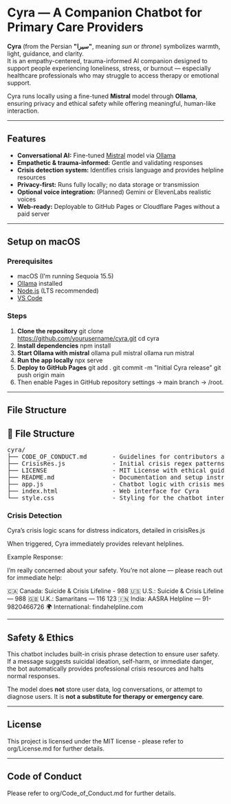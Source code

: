 # Cyra — A Companion Chatbot for Primary Care Providers

**Cyra** (from the Persian **"سیرا"**, meaning *sun* or *throne*) symbolizes warmth, light, guidance, and clarity.  
It is an empathy-centered, trauma-informed AI companion designed to support people experiencing loneliness, stress, or burnout — especially healthcare professionals who may struggle to access therapy or emotional support.

Cyra runs locally using a fine-tuned **Mistral** model through **Ollama**, ensuring privacy and ethical safety while offering meaningful, human-like interaction.

---

## Features

- **Conversational AI:** Fine-tuned [Mistral](https://mistral.ai) model via [Ollama](https://ollama.ai)
- **Empathetic & trauma-informed:** Gentle and validating responses
- **Crisis detection system:** Identifies crisis language and provides helpline resources
- **Privacy-first:** Runs fully locally; no data storage or transmission
- **Optional voice integration:** (Planned) Gemini or ElevenLabs realistic voices
- **Web-ready:** Deployable to GitHub Pages or Cloudflare Pages without a paid server

---

## Setup on macOS

### Prerequisites
- macOS (I'm running Sequoia 15.5)
- [Ollama](https://ollama.ai) installed  
- [Node.js](https://nodejs.org) (LTS recommended)  
- [VS Code](https://code.visualstudio.com)

### Steps

1. **Clone the repository**
   git clone https://github.com/yourusername/cyra.git
   cd cyra
2. **Install dependencies**
   npm install
3. **Start Ollama with mistral**
   ollama pull mistral
   ollama run mistral
4. **Run the app locally**
   npx serve
5. **Deploy to GitHub Pages**
   git add .
   git commit -m "Initial Cyra release"
   git push origin main
6. Then enable Pages in GitHub repository settings → main branch → /root.

---

## File Structure

<h2>🧩 File Structure</h2>
<pre>
cyra/
├── CODE_OF_CONDUCT.md       - Guidelines for contributors and ethical usage
├── CrisisRes.js             - Initial crisis regex patterns and resources
├── LICENSE                  - MIT License with ethical guidelines and disclaimers
├── README.md                - Documentation and setup instructions for Cyra
├── app.js                   - Chatbot logic with crisis message handling
├── index.html               - Web interface for Cyra
└── style.css                - Styling for the chatbot interface
</pre>

### Crisis Detection

Cyra’s crisis logic scans for distress indicators, detailed in crisisRes.js 

When triggered, Cyra immediately provides relevant helplines.

Example Response:

I’m really concerned about your safety. You’re not alone — please reach out for immediate help:

🇨🇦 Canada: Suicide & Crisis Lifeline - 988
🇺🇸 U.S.: Suicide & Crisis Lifeline — 988
🇬🇧 U.K.: Samaritans — 116 123
🇮🇳 India: AASRA Helpline — 91-9820466726
🌍 International: findahelpline.com

---

## Safety & Ethics

This chatbot includes built-in crisis phrase detection to ensure user safety.
If a message suggests suicidal ideation, self-harm, or immediate danger,
the bot automatically provides professional crisis resources and halts normal responses.

The model does **not** store user data, log conversations, or attempt to diagnose users.
It is **not a substitute for therapy or emergency care**.

---

## License

This project is licensed under the MIT license - please refer to org/License.md for further details.

---

## Code of Conduct

Please refer to org/Code_of_Conduct.md for further details.
